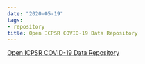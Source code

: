 ```yaml
---
date: "2020-05-19"
tags:
- repository
title: Open ICPSR COVID-19 Data Repository
---
```


[Open ICPSR COVID-19 Data Repository](https://www.openicpsr.org/openicpsr/covid19?utm_source=MLists-C19-repository&utm_medium=MLists-C19-repository&utm_campaign=MLists-C19-repository)